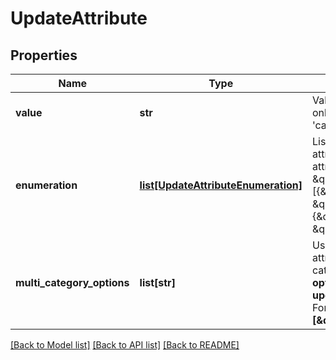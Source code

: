 # UpdateAttribute

## Properties
Name | Type | Description | Notes
------------ | ------------- | ------------- | -------------
**value** | **str** | Value of the attribute to update. Use only if the attribute&#39;s category is &#39;calculated&#39; or &#39;global&#39; | [optional] 
**enumeration** | [**list[UpdateAttributeEnumeration]**](UpdateAttributeEnumeration.md) | List of the values and labels that the attribute can take. Use only if the attribute&#39;s category is \&quot;category\&quot;. For example, [{\&quot;value\&quot;:1, \&quot;label\&quot;:\&quot;male\&quot;}, {\&quot;value\&quot;:2, \&quot;label\&quot;:\&quot;female\&quot;}] | [optional] 
**multi_category_options** | **list[str]** | Use this option to add multiple-choice attributes options only if the attribute&#39;s category is \&quot;normal\&quot;. **This option is specifically designed for updating multiple-choice attributes**. For example: **[\&quot;USA\&quot;,\&quot;INDIA\&quot;]**  | [optional] 

[[Back to Model list]](../README.md#documentation-for-models) [[Back to API list]](../README.md#documentation-for-api-endpoints) [[Back to README]](../README.md)


